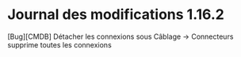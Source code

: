 # Journal des modifications 1.16.2

[Bug][CMDB] Détacher les connexions sous Câblage -> Connecteurs supprime toutes les connexions  
